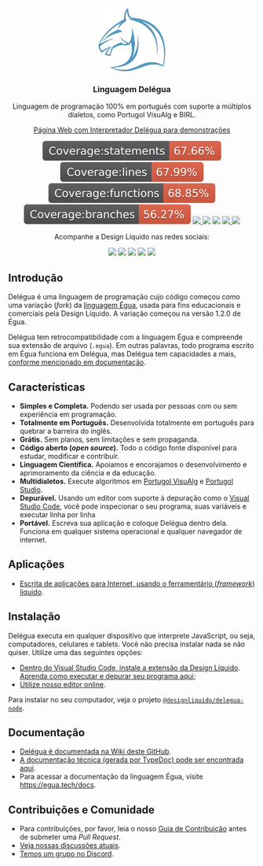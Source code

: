 <br>
<p align="center">
  <img src="./recursos/imagens/icone-delegua.png" alt="delegua" width="auto" height="130px">
  <h3 align="center">Linguagem Delégua</h3>

  <p align="center">
    Linguagem de programação 100% em português com suporte a múltiplos dialetos, como Portugol VisuAlg e BIRL.</a>
  </p>

  <p align="center">
    <a href="https://designliquido.github.io/delegua-web/" target="_blank">Página Web com Interpretador Delégua para demonstrações</a>
  </p>

  <p align="center">
    <img src="./recursos/imagens/badge-statements.svg" />
    <img src="./recursos/imagens/badge-lines.svg" />
    <img src="./recursos/imagens/badge-functions.svg" />
    <img src="./recursos/imagens/badge-branches.svg" />
    <a href="https://github.com/DesignLiquido/delegua/issues" target="_blank">
      <img src="https://img.shields.io/github/issues/Designliquido/delegua" />
    </a>
    <img src="https://img.shields.io/github/stars/Designliquido/delegua" />
    <img src="https://img.shields.io/github/forks/Designliquido/delegua" />
    <a href="https://www.npmjs.com/package/@designliquido/delegua" target="_blank">
      <img src="https://img.shields.io/npm/v/@designliquido/delegua" />
    </a>
    <img src="https://img.shields.io/github/license/Designliquido/delegua" />
  </p>

  <p align="center">
    Acompanhe a Design Líquido nas redes sociais:
  </p>

  <p align="center">
    <a href="https://twitter.com/designliquido" target="_blank"><img src="https://img.shields.io/static/v1?style=for-the-badge&message=Twitter&color=1DA1F2&logo=Twitter&logoColor=FFFFFF&label=" /></a>
    <a href="https://www.instagram.com/design.liquido" target="_blank"><img src="https://img.shields.io/static/v1?style=for-the-badge&message=Instagram&color=E4405F&logo=Instagram&logoColor=FFFFFF&label=" /></a>
    <a href="https://www.youtube.com/channel/UCJRn3B7r0aex6LCaOyrQtZQ" target="_blank"><img src="https://img.shields.io/static/v1?style=for-the-badge&message=YouTube&color=FF0000&logo=YouTube&logoColor=FFFFFF&label=" /></a>
    <a href="https://www.linkedin.com/company/design-liquido" target="_blank"><img src="https://img.shields.io/static/v1?style=for-the-badge&message=LinkedIn&color=0A66C2&logo=LinkedIn&logoColor=FFFFFF&label=" /></a>
    <a href="https://www.tiktok.com/@designliquido" target="_blank"><img src="https://img.shields.io/static/v1?style=for-the-badge&message=TikTok&color=000000&logo=TikTok&logoColor=FFFFFF&label=" /></a>
  </p>
</p>

## Introdução

Delégua é uma linguagem de programação cujo código começou como uma variação (_fork_) da [linguagem Égua](https://egua.tech), usada para fins educacionais e comerciais pela Design Líquido. A variação começou na versão 1.2.0 de Égua.

Delégua tem retrocompatibilidade com a linguagem Égua e compreende sua extensão de arquivo (`.egua`). Em outras palavras, todo programa escrito em Égua funciona em Delégua, mas Delégua tem capacidades a mais, [conforme mencionado em documentação](https://github.com/DesignLiquido/delegua/wiki).

## Características

- **Simples e Completa.** Podendo ser usada por pessoas com ou sem experiência em programação.
- **Totalmente em Português.** Desenvolvida totalmente em português para quebrar a barreira do inglês.
- **Grátis.** Sem planos, sem limitações e sem propaganda.
- **Código aberto (_open source_).** Todo o código fonte disponível para estudar, modificar e contribuir.
- **Linguagem Científica.** Apoiamos e encorajamos o desenvolvimento e aprimoramento da ciência e da educação.
- **Multidialetos.** Execute algoritmos em [Portugol VisuAlg](http://visualg3.com.br) e [Portugol Studio](http://lite.acad.univali.br/portugol/).
- **Depurável.** Usando um editor com suporte à depuração como o [Visual Studio Code](https://code.visualstudio.com), você pode inspecionar o seu programa, suas variáveis e executar linha por linha
- **Portável.** Escreva sua aplicação e coloque Delégua dentro dela. Funciona em qualquer sistema operacional e qualquer navegador de internet.

## Aplicações

- [Escrita de aplicações para Internet, usando o ferramentário (_framework_) liquido](https://github.com/DesignLiquido/liquido).

## Instalação

Delégua executa em qualquer dispositivo que interprete JavaScript, ou seja, computadores, celulares e tablets. Você não precisa instalar nada se não quiser. Utilize uma das seguintes opções: 

- [Dentro do Visual Studio Code, instale a extensão da Design Líquido](https://marketplace.visualstudio.com/items?itemName=designliquido.designliquido-vscode). [Aprenda como executar e depurar seu programa aqui](https://www.youtube.com/watch?v=TQxLekzvBv8);
- [Utilize nosso editor online](https://designliquido.github.io/delegua-web/).

Para instalar no seu computador, veja o projeto [`@designliquido/delegua-node`](https://github.com/DesignLiquido/delegua-node). 

## Documentação

- [Delégua é documentada na Wiki deste GitHub](https://github.com/DesignLiquido/delegua/wiki).
- [A documentação técnica (gerada por TypeDoc) pode ser encontrada aqui](https://designliquido.github.io/delegua/).
- Para acessar a documentação da linguagem Égua, visite https://egua.tech/docs.

## Contribuições e Comunidade

* Para contribuições, por favor, leia o nosso [Guia de Contribuição](.github/CONTRIBUTING.md) antes de submeter uma _Pull Request_.
* [Veja nossas discussões atuais](https://github.com/DesignLiquido/delegua/discussions).
* [Temos um grupo no Discord](https://discord.gg/4tBxWSSbdV).
